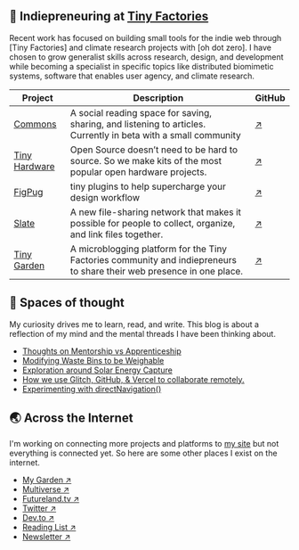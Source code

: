 ## 🌱 Indiepreneuring at [Tiny Factories](https://tinyfactories.space)

Recent work has focused on building small tools for the indie web through [Tiny Factories] and climate research projects with [oh dot zero]. I have chosen to grow generalist skills across research, design, and development while becoming a specialist in specific topics like distributed biomimetic systems, software that enables user agency, and climate research.

| Project                                    | Description                                                                                                           | GitHub                                               |
| ------------------------------------------ | --------------------------------------------------------------------------------------------------------------------- | ---------------------------------------------------- |
| [Commons](https://commons.vercel.app/)     | A social reading space for saving, sharing, and listening to articles. Currently in beta with a small community       | [↗](https://github.com/tiny-factories/commons)       |
| [Tiny Hardware](https://tinyhardware.club) | Open Source doesn’t need to be hard to source. So we make kits of the most popular open hardware projects.            | [↗](https://github.com/tiny-factories/tiny-hardware) |
| [FigPug](https://figpug.com)               | tiny plugins to help supercharge your design workflow                                                                 | [↗](https://github.com/FigPugTeam)                   |
| [Slate](https://slate.host)                | A new file-sharing network that makes it possible for people to collect, organize, and link files together.           | [↗](https://github.com/filecoin-project/slate)       |
| [Tiny Garden](https://tiny.garden/)        | A microblogging platform for the Tiny Factories community and indiepreneurs to share their web presence in one place. | [↗](https://github.com/tiny-factories/tiny-garden)   |

## 🔬 Spaces of thought

My curiosity drives me to learn, read, and write. This blog is about a reflection of my mind and the mental threads I have been thinking about.

- [Thoughts on Mentorship vs Apprenticeship](https://reading.supply/post/19995642-74dd-4af6-b98b-b444b1b00b49)
- [Modifying Waste Bins to be Weighable](https://reading.supply/@gndclouds/20200114-c3qoxb)
- [Exploration around Solar Energy Capture](https://gndclouds.cc/posts/exploration-around-solar-energy-capture/)
- [How we use Glitch, GitHub, & Vercel to collaborate remotely.](https://dev.to/gndclouds/how-we-use-glitch-github-vercel-to-collaborate-remotely-14k5)
- [Experimenting with directNavigation()](https://dev.to/gndclouds/experimenting-with-directnavigation-140n)

## 🌏 Across the Internet

I'm working on connecting more projects and platforms to [my site](https://gndclouds.cc) but not everything is connected yet. So here are some other places I exist on the internet.

- [My Garden ↗](https://tiny.garden/user/MQc2aPSY0763)
- [Multiverse ↗](https://multiverse.plus/gndclouds)
- [Futureland.tv ↗](https://futureland.tv/gndclouds)
- [Twitter ↗](https://twitter.com/gndclouds)
- [Dev.to ↗](https://dev.to/gndclouds)
- [Reading List ↗](https://beta.readng.co/user/gndclouds/)
- [Newsletter ↗](https://gndclouds.substack.com/embed)
